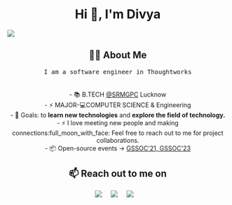 <h1 align="center">Hi 👋, I'm Divya</h1>
<img src="https://i.imgur.com/SJSkI0p.png">

<h2 align="center"> 👨‍💻 About Me </h2>
<p align="center">
  <samp>
I am a software engineer in Thoughtworks <br>
  </samp><br><br>
- 📚 B.TECH <a href="http://srmcem.ac.in/">@SRMGPC</a> Lucknow <br>
- ⚡ MAJOR-💻COMPUTER SCIENCE & Engineering  <br>
- 🥅 Goals: to <strong>learn new technologies</strong> and <strong> explore the field of technology. </strong>  <br>
- ⚡ I love meeting new people and making connections:full_moon_with_face: Feel free to reach out to me for project collaborations.  <br>
- 📦 Open-source events -> <a href="https://gssoc.girlscript.tech/index.html">GSSOC'21, GSSOC'23</a>  <br>
<h2 align="center">📫 Reach out to me on</h2> 
<p align="center">
 <a href="mailto:divyashukla20993@gmail.com"><img src="https://img.shields.io/badge/gmail-%23D14836.svg?&style=for-the-badge&logo=gmail&logoColor=white" /></a>&nbsp;&nbsp;&nbsp;&nbsp;
  <a target="_blank"href="https://www.linkedin.com/in/divyashukla23/"><img src="https://img.shields.io/badge/linkedin-%230077B5.svg?&style=for-the-badge&logo=linkedin&logoColor=white" /></a>&nbsp;&nbsp;&nbsp;&nbsp;
  <a href="https://www.instagram.com/_divs23/"><img src="https://img.shields.io/badge/instagram-%23D14836.svg?&style=for-the-badge&logo=instagram&logoColor=pink" /></a>&nbsp;&nbsp;&nbsp;&nbsp;
</p>

